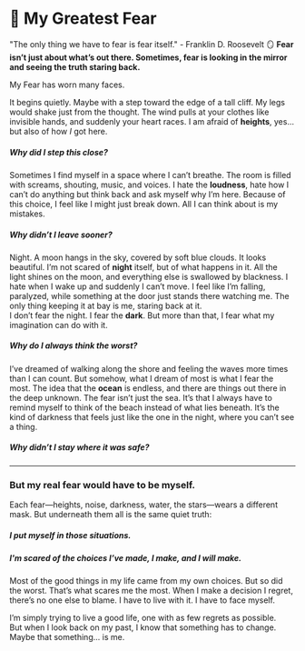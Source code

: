 # 🌌 My Greatest Fear
"The only thing we have to fear is fear itself." - Franklin D. Roosevelt 
🪞 **Fear isn’t just about what’s out there. Sometimes, fear is looking in the mirror and seeing the truth staring back.**

My Fear has worn many faces.

It begins quietly. Maybe with a step toward the edge of a tall cliff. My legs would shake just from the thought. The wind pulls at your clothes like invisible hands, and suddenly your heart races. I am afraid of **heights**, yes... but also of how *I* got here.  

##### *Why did I step this close?*

Sometimes I find myself in a space where I can’t breathe. The room is filled with screams, shouting, music, and voices. I hate the **loudness**, hate how I can’t do anything but think back and ask myself why I’m here. Because of this choice, I feel like I might just break down. All I can think about is my mistakes.  

##### *Why didn’t I leave sooner?*

Night. A moon hangs in the sky, covered by soft blue clouds. It looks beautiful. I’m not scared of **night** itself, but of what happens in it. All the light shines on the moon, and everything else is swallowed by blackness. I hate when I wake up and suddenly I can’t move. I feel like I’m falling, paralyzed, while something at the door just stands there watching me. The only thing keeping it at bay is me, staring back at it.  
I don’t fear the night. I fear the **dark**. But more than that, I fear what my imagination can do with it.  

##### *Why do I always think the worst?*

I’ve dreamed of walking along the shore and feeling the waves more times than I can count. But somehow, what I dream of most is what I fear the most. The idea that the **ocean** is endless, and there are things out there in the deep unknown. The fear isn’t just the sea. It’s that I always have to remind myself to think of the beach instead of what lies beneath. It’s the kind of darkness that feels just like the one in the night, where you can’t see a thing.  

##### *Why didn’t I stay where it was safe?*

---

### But my real fear would have to be myself.

Each fear—heights, noise, darkness, water, the stars—wears a different mask. But underneath them all is the same quiet truth:

##### I put myself in those situations.  
##### *I'm scared of the choices I’ve made, I make, and I will make.*

Most of the good things in my life came from my own choices. But so did the worst. That’s what scares me the most. When I make a decision I regret, there’s no one else to blame. I have to live with it. I have to face myself.

I’m simply trying to live a good life, one with as few regrets as possible.  
But when I look back on my past, I know that something has to change.  
Maybe that something... is me.


